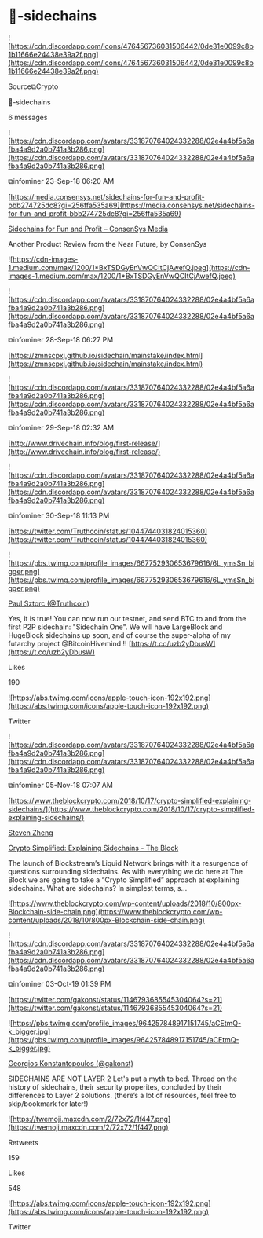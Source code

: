 # 🧱-sidechains

![https://cdn.discordapp.com/icons/476456736031506442/0de31e0099c8b1b11666e24438e39a2f.png](https://cdn.discordapp.com/icons/476456736031506442/0de31e0099c8b1b11666e24438e39a2f.png)

Source⧉Crypto

🧱-sidechains

6 messages

![https://cdn.discordapp.com/avatars/331870764024332288/02e4a4bf5a6afba4a9d2a0b741a3b286.png](https://cdn.discordapp.com/avatars/331870764024332288/02e4a4bf5a6afba4a9d2a0b741a3b286.png)

⧉infominer 23-Sep-18 06:20 AM

[https://media.consensys.net/sidechains-for-fun-and-profit-bbb274725dc8?gi=256ffa535a69](https://media.consensys.net/sidechains-for-fun-and-profit-bbb274725dc8?gi=256ffa535a69)

[Sidechains for Fun and Profit – ConsenSys Media](https://media.consensys.net/sidechains-for-fun-and-profit-bbb274725dc8?gi=256ffa535a69)

Another Product Review from the Near Future, by ConsenSys

![https://cdn-images-1.medium.com/max/1200/1*BxTSDGyEnVwQCItCjAwefQ.jpeg](https://cdn-images-1.medium.com/max/1200/1*BxTSDGyEnVwQCItCjAwefQ.jpeg)

![https://cdn.discordapp.com/avatars/331870764024332288/02e4a4bf5a6afba4a9d2a0b741a3b286.png](https://cdn.discordapp.com/avatars/331870764024332288/02e4a4bf5a6afba4a9d2a0b741a3b286.png)

⧉infominer 28-Sep-18 06:27 PM

[https://zmnscpxj.github.io/sidechain/mainstake/index.html](https://zmnscpxj.github.io/sidechain/mainstake/index.html)

![https://cdn.discordapp.com/avatars/331870764024332288/02e4a4bf5a6afba4a9d2a0b741a3b286.png](https://cdn.discordapp.com/avatars/331870764024332288/02e4a4bf5a6afba4a9d2a0b741a3b286.png)

⧉infominer 29-Sep-18 02:32 AM

[http://www.drivechain.info/blog/first-release/](http://www.drivechain.info/blog/first-release/)

![https://cdn.discordapp.com/avatars/331870764024332288/02e4a4bf5a6afba4a9d2a0b741a3b286.png](https://cdn.discordapp.com/avatars/331870764024332288/02e4a4bf5a6afba4a9d2a0b741a3b286.png)

⧉infominer 30-Sep-18 11:13 PM

[https://twitter.com/Truthcoin/status/1044744031824015360](https://twitter.com/Truthcoin/status/1044744031824015360)

![https://pbs.twimg.com/profile_images/667752930653679616/6L_ymsSn_bigger.png](https://pbs.twimg.com/profile_images/667752930653679616/6L_ymsSn_bigger.png)

[Paul Sztorc (@Truthcoin)](https://twitter.com/Truthcoin)

Yes, it is true! You can now run our testnet, and send BTC to and from the first P2P sidechain: "Sidechain One". We will have LargeBlock and HugeBlock sidechains up soon, and of course the super-alpha of my futarchy project @BitcoinHivemind !! [https://t.co/uzb2yDbusW](https://t.co/uzb2yDbusW)

Likes

190

![https://abs.twimg.com/icons/apple-touch-icon-192x192.png](https://abs.twimg.com/icons/apple-touch-icon-192x192.png)

Twitter

![https://cdn.discordapp.com/avatars/331870764024332288/02e4a4bf5a6afba4a9d2a0b741a3b286.png](https://cdn.discordapp.com/avatars/331870764024332288/02e4a4bf5a6afba4a9d2a0b741a3b286.png)

⧉infominer 05-Nov-18 07:07 AM

[https://www.theblockcrypto.com/2018/10/17/crypto-simplified-explaining-sidechains/](https://www.theblockcrypto.com/2018/10/17/crypto-simplified-explaining-sidechains/)

[Steven Zheng](https://www.theblockcrypto.com/author/steven_tb)

[Crypto Simplified: Explaining Sidechains - The Block](https://www.theblockcrypto.com/2018/10/17/crypto-simplified-explaining-sidechains)

The launch of Blockstream’s Liquid Network brings with it a resurgence of questions surrounding sidechains. As with everything we do here at The Block we are going to take a “Crypto Simplified” approach at explaining sidechains. What are sidechains? In simplest terms, s...

![https://www.theblockcrypto.com/wp-content/uploads/2018/10/800px-Blockchain-side-chain.png](https://www.theblockcrypto.com/wp-content/uploads/2018/10/800px-Blockchain-side-chain.png)

![https://cdn.discordapp.com/avatars/331870764024332288/02e4a4bf5a6afba4a9d2a0b741a3b286.png](https://cdn.discordapp.com/avatars/331870764024332288/02e4a4bf5a6afba4a9d2a0b741a3b286.png)

⧉infominer 03-Oct-19 01:39 PM

[https://twitter.com/gakonst/status/1146793685545304064?s=21](https://twitter.com/gakonst/status/1146793685545304064?s=21)

![https://pbs.twimg.com/profile_images/964257848917151745/aCEtmQ-k_bigger.jpg](https://pbs.twimg.com/profile_images/964257848917151745/aCEtmQ-k_bigger.jpg)

[Georgios Konstantopoulos (@gakonst)](https://twitter.com/gakonst)

SIDECHAINS ARE NOT LAYER 2 Let's put a myth to bed. Thread on the history of sidechains, their security properites, concluded by their differences to Layer 2 solutions. (there’s a lot of resources, feel free to skip/bookmark for later!)

![https://twemoji.maxcdn.com/2/72x72/1f447.png](https://twemoji.maxcdn.com/2/72x72/1f447.png)

Retweets

159

Likes

548

![https://abs.twimg.com/icons/apple-touch-icon-192x192.png](https://abs.twimg.com/icons/apple-touch-icon-192x192.png)

Twitter